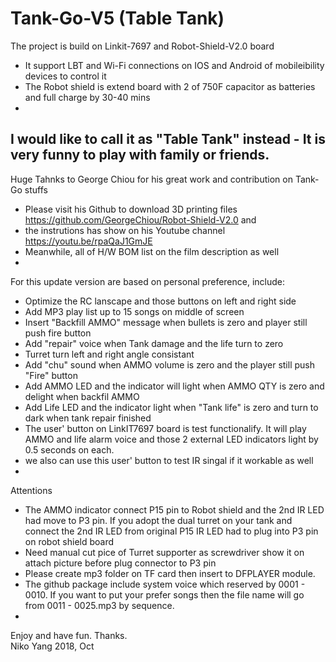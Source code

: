 # Tank-Go-V5 (Table Tank)
The project is build on Linkit-7697 and Robot-Shield-V2.0 board
  - It support LBT and Wi-Fi connections on IOS and Android of mobileibility devices to control it
  - The Robot shield is extend board with 2 of 750F capacitor as batteries and full charge by 30-40 mins  
  -
I would like to call it as "Table Tank" instead - It is very funny to play with family or friends.
  - 
Huge Tahnks to George Chiou for his great work and contribution on Tank-Go stuffs 
  - Please visit his Github to download 3D printing files https://github.com/GeorgeChiou/Robot-Shield-V2.0 and 
  - the instrutions has show on his Youtube channel https://youtu.be/rpaQaJ1GmJE
  - Meanwhile, all of H/W BOM list on the film description as well
  -
For this update version are based on personal preference, include:
  - Optimize the RC lanscape and those buttons on left and right side 
  - Add MP3 play list up to 15 songs on middle of screen 
  - Insert "Backfill AMMO" message when bullets is zero and player still push fire button 
  - Add "repair" voice when Tank damage and the life turn to zero
  - Turret turn left and right angle consistant
  - Add "chu" sound when AMMO volume is zero and the player still push "Fire" button
  - Add AMMO LED and the indicator will light when AMMO QTY is zero and delight when backfil AMMO
  - Add Life LED and the indicator light when "Tank life" is zero and turn to dark when tank repair finished 
  - The user' button on LinkIT7697 board is test functionalify. It will play AMMO and life alarm 
    voice and those 2 external LED indicators light by 0.5 seconds on each. 
  - we also can use this user' button to test IR singal if it workable as well
  -
Attentions
  - The AMMO indicator connect P15 pin to Robot shield and the 2nd IR LED had move to P3 pin. 
    If you adopt the dual turret on your tank and connect the 2nd IR LED from original P15 IR LED had to plug 
    into P3 pin on robot shield board   
  - Need manual cut pice of Turret supporter as screwdriver show it on attach picture before plug connector to P3 pin
  - Please create mp3 folder on TF card then insert to DFPLAYER module. 
  - The github package include system voice which reserved by 0001 - 0010. 
    If you want to put your prefer songs then the file name will go from 0011 - 0025.mp3 by sequence.
  -   
Enjoy and have fun. Thanks.  
Niko Yang 2018, Oct 
